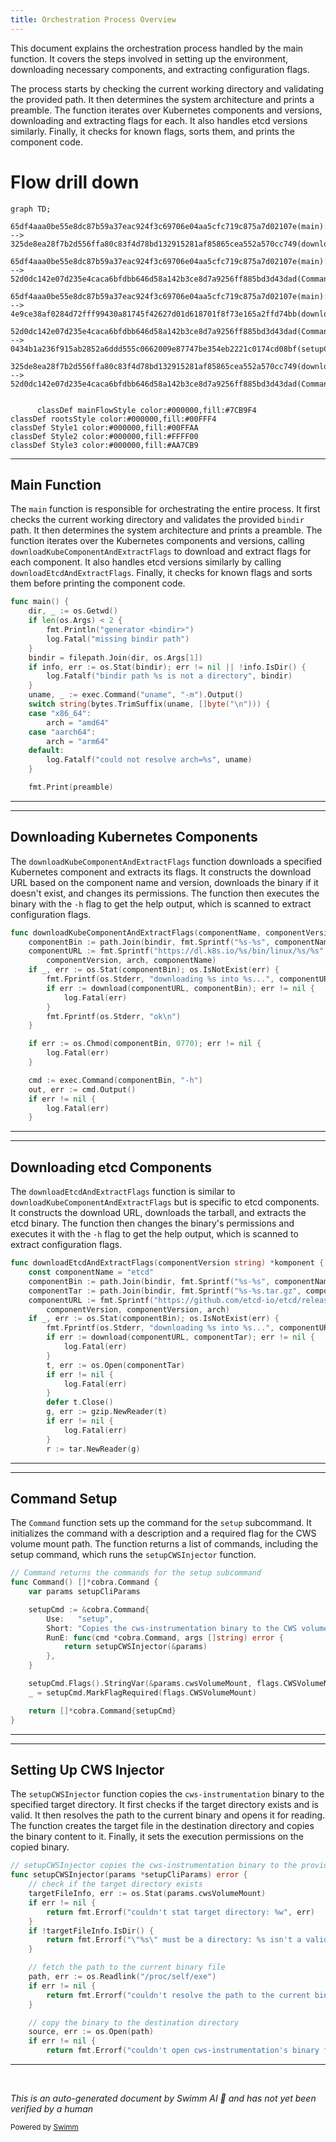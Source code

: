 ```yaml
---
title: Orchestration Process Overview
---
```

This document explains the orchestration process handled by the main function. It covers the steps involved in setting up the environment, downloading necessary components, and extracting configuration flags.

The process starts by checking the current working directory and validating the provided path. It then determines the system architecture and prints a preamble. The function iterates over Kubernetes components and versions, downloading and extracting flags for each. It also handles etcd versions similarly. Finally, it checks for known flags, sorts them, and prints the component code.

# Flow drill down

```mermaid
graph TD;
      65df4aaa0be55e8dc87b59a37eac924f3c69706e04aa5cfc719c875a7d02107e(main):::mainFlowStyle --> 325de8ea28f7b2d556ffa80c83f4d78bd132915281af85865cea552a570cc749(downloadKubeComponentAndExtractFlags)

65df4aaa0be55e8dc87b59a37eac924f3c69706e04aa5cfc719c875a7d02107e(main):::mainFlowStyle --> 52d0dc142e07d235e4caca6bfdbb646d58a142b3ce8d7a9256ff885bd3d43dad(Command)

65df4aaa0be55e8dc87b59a37eac924f3c69706e04aa5cfc719c875a7d02107e(main):::mainFlowStyle --> 4e9ce38af0284d72fff99430a81745f42627d01d618701f8f73e165a2ffd74bb(downloadEtcdAndExtractFlags):::mainFlowStyle

52d0dc142e07d235e4caca6bfdbb646d58a142b3ce8d7a9256ff885bd3d43dad(Command) --> 0434b1a236f915ab2852a6ddd555c0662009e87747be354eb2221c0174cd08bf(setupCWSInjector)

325de8ea28f7b2d556ffa80c83f4d78bd132915281af85865cea552a570cc749(downloadKubeComponentAndExtractFlags) --> 52d0dc142e07d235e4caca6bfdbb646d58a142b3ce8d7a9256ff885bd3d43dad(Command)


      classDef mainFlowStyle color:#000000,fill:#7CB9F4
classDef rootsStyle color:#000000,fill:#00FFF4
classDef Style1 color:#000000,fill:#00FFAA
classDef Style2 color:#000000,fill:#FFFF00
classDef Style3 color:#000000,fill:#AA7CB9
```

<SwmSnippet path="/pkg/compliance/tools/k8s_types_generator/main.go" line="210">

---

## Main Function

The <SwmToken path="pkg/compliance/tools/k8s_types_generator/main.go" pos="210:2:2" line-data="func main() {">`main`</SwmToken> function is responsible for orchestrating the entire process. It first checks the current working directory and validates the provided <SwmToken path="pkg/compliance/tools/k8s_types_generator/main.go" pos="213:9:9" line-data="		fmt.Println(&quot;generator &lt;bindir&gt;&quot;)">`bindir`</SwmToken> path. It then determines the system architecture and prints a preamble. The function iterates over the Kubernetes components and versions, calling <SwmToken path="pkg/compliance/tools/k8s_types_generator/main.go" pos="597:2:2" line-data="func downloadKubeComponentAndExtractFlags(componentName, componentVersion string) *komponent {">`downloadKubeComponentAndExtractFlags`</SwmToken> to download and extract flags for each component. It also handles etcd versions similarly by calling <SwmToken path="pkg/compliance/tools/k8s_types_generator/main.go" pos="526:2:2" line-data="func downloadEtcdAndExtractFlags(componentVersion string) *komponent {">`downloadEtcdAndExtractFlags`</SwmToken>. Finally, it checks for known flags and sorts them before printing the component code.

```go
func main() {
	dir, _ := os.Getwd()
	if len(os.Args) < 2 {
		fmt.Println("generator <bindir>")
		log.Fatal("missing bindir path")
	}
	bindir = filepath.Join(dir, os.Args[1])
	if info, err := os.Stat(bindir); err != nil || !info.IsDir() {
		log.Fatalf("bindir path %s is not a directory", bindir)
	}
	uname, _ := exec.Command("uname", "-m").Output()
	switch string(bytes.TrimSuffix(uname, []byte("\n"))) {
	case "x86_64":
		arch = "amd64"
	case "aarch64":
		arch = "arm64"
	default:
		log.Fatalf("could not resolve arch=%s", uname)
	}

	fmt.Print(preamble)
```

---

</SwmSnippet>

<SwmSnippet path="/pkg/compliance/tools/k8s_types_generator/main.go" line="597">

---

## Downloading Kubernetes Components

The <SwmToken path="pkg/compliance/tools/k8s_types_generator/main.go" pos="597:2:2" line-data="func downloadKubeComponentAndExtractFlags(componentName, componentVersion string) *komponent {">`downloadKubeComponentAndExtractFlags`</SwmToken> function downloads a specified Kubernetes component and extracts its flags. It constructs the download URL based on the component name and version, downloads the binary if it doesn't exist, and changes its permissions. The function then executes the binary with the <SwmToken path="pkg/compliance/tools/k8s_types_generator/main.go" pos="613:13:14" line-data="	cmd := exec.Command(componentBin, &quot;-h&quot;)">`-h`</SwmToken> flag to get the help output, which is scanned to extract configuration flags.

```go
func downloadKubeComponentAndExtractFlags(componentName, componentVersion string) *komponent {
	componentBin := path.Join(bindir, fmt.Sprintf("%s-%s", componentName, componentVersion))
	componentURL := fmt.Sprintf("https://dl.k8s.io/%s/bin/linux/%s/%s",
		componentVersion, arch, componentName)
	if _, err := os.Stat(componentBin); os.IsNotExist(err) {
		fmt.Fprintf(os.Stderr, "downloading %s into %s...", componentURL, componentBin)
		if err := download(componentURL, componentBin); err != nil {
			log.Fatal(err)
		}
		fmt.Fprintf(os.Stderr, "ok\n")
	}

	if err := os.Chmod(componentBin, 0770); err != nil {
		log.Fatal(err)
	}

	cmd := exec.Command(componentBin, "-h")
	out, err := cmd.Output()
	if err != nil {
		log.Fatal(err)
	}
```

---

</SwmSnippet>

<SwmSnippet path="/pkg/compliance/tools/k8s_types_generator/main.go" line="526">

---

## Downloading etcd Components

The <SwmToken path="pkg/compliance/tools/k8s_types_generator/main.go" pos="526:2:2" line-data="func downloadEtcdAndExtractFlags(componentVersion string) *komponent {">`downloadEtcdAndExtractFlags`</SwmToken> function is similar to <SwmToken path="pkg/compliance/tools/k8s_types_generator/main.go" pos="597:2:2" line-data="func downloadKubeComponentAndExtractFlags(componentName, componentVersion string) *komponent {">`downloadKubeComponentAndExtractFlags`</SwmToken> but is specific to etcd components. It constructs the download URL, downloads the tarball, and extracts the etcd binary. The function then changes the binary's permissions and executes it with the <SwmToken path="pkg/compliance/tools/k8s_types_generator/main.go" pos="613:13:14" line-data="	cmd := exec.Command(componentBin, &quot;-h&quot;)">`-h`</SwmToken> flag to get the help output, which is scanned to extract configuration flags.

```go
func downloadEtcdAndExtractFlags(componentVersion string) *komponent {
	const componentName = "etcd"
	componentBin := path.Join(bindir, fmt.Sprintf("%s-%s", componentName, componentVersion))
	componentTar := path.Join(bindir, fmt.Sprintf("%s-%s.tar.gz", componentName, componentVersion))
	componentURL := fmt.Sprintf("https://github.com/etcd-io/etcd/releases/download/%s/etcd-%s-linux-%s.tar.gz",
		componentVersion, componentVersion, arch)
	if _, err := os.Stat(componentBin); os.IsNotExist(err) {
		fmt.Fprintf(os.Stderr, "downloading %s into %s...", componentURL, componentBin)
		if err := download(componentURL, componentTar); err != nil {
			log.Fatal(err)
		}
		t, err := os.Open(componentTar)
		if err != nil {
			log.Fatal(err)
		}
		defer t.Close()
		g, err := gzip.NewReader(t)
		if err != nil {
			log.Fatal(err)
		}
		r := tar.NewReader(g)
```

---

</SwmSnippet>

<SwmSnippet path="/cmd/cws-instrumentation/subcommands/setupcmd/setup.go" line="26">

---

## Command Setup

The <SwmToken path="cmd/cws-instrumentation/subcommands/setupcmd/setup.go" pos="26:2:2" line-data="// Command returns the commands for the setup subcommand">`Command`</SwmToken> function sets up the command for the <SwmToken path="cmd/cws-instrumentation/subcommands/setupcmd/setup.go" pos="26:14:14" line-data="// Command returns the commands for the setup subcommand">`setup`</SwmToken> subcommand. It initializes the command with a description and a required flag for the CWS volume mount path. The function returns a list of commands, including the setup command, which runs the <SwmToken path="cmd/cws-instrumentation/subcommands/setupcmd/setup.go" pos="34:3:3" line-data="			return setupCWSInjector(&amp;params)">`setupCWSInjector`</SwmToken> function.

```go
// Command returns the commands for the setup subcommand
func Command() []*cobra.Command {
	var params setupCliParams

	setupCmd := &cobra.Command{
		Use:   "setup",
		Short: "Copies the cws-instrumentation binary to the CWS volume mount",
		RunE: func(cmd *cobra.Command, args []string) error {
			return setupCWSInjector(&params)
		},
	}

	setupCmd.Flags().StringVar(&params.cwsVolumeMount, flags.CWSVolumeMount, "", "Path to the CWS volume mount")
	_ = setupCmd.MarkFlagRequired(flags.CWSVolumeMount)

	return []*cobra.Command{setupCmd}
}
```

---

</SwmSnippet>

<SwmSnippet path="/cmd/cws-instrumentation/subcommands/setupcmd/setup.go" line="44">

---

## Setting Up CWS Injector

The <SwmToken path="cmd/cws-instrumentation/subcommands/setupcmd/setup.go" pos="44:2:2" line-data="// setupCWSInjector copies the cws-instrumentation binary to the provided target directory">`setupCWSInjector`</SwmToken> function copies the <SwmToken path="cmd/cws-instrumentation/subcommands/setupcmd/setup.go" pos="44:8:10" line-data="// setupCWSInjector copies the cws-instrumentation binary to the provided target directory">`cws-instrumentation`</SwmToken> binary to the specified target directory. It first checks if the target directory exists and is valid. It then resolves the path to the current binary and opens it for reading. The function creates the target file in the destination directory and copies the binary content to it. Finally, it sets the execution permissions on the copied binary.

```go
// setupCWSInjector copies the cws-instrumentation binary to the provided target directory
func setupCWSInjector(params *setupCliParams) error {
	// check if the target directory exists
	targetFileInfo, err := os.Stat(params.cwsVolumeMount)
	if err != nil {
		return fmt.Errorf("couldn't stat target directory: %w", err)
	}
	if !targetFileInfo.IsDir() {
		return fmt.Errorf("\"%s\" must be a directory: %s isn't a valid directory", flags.CWSVolumeMount, params.cwsVolumeMount)
	}

	// fetch the path to the current binary file
	path, err := os.Readlink("/proc/self/exe")
	if err != nil {
		return fmt.Errorf("couldn't resolve the path to the current binary: %w", err)
	}

	// copy the binary to the destination directory
	source, err := os.Open(path)
	if err != nil {
		return fmt.Errorf("couldn't open cws-instrumentation's binary file: %w", err)
```

---

</SwmSnippet>

&nbsp;

*This is an auto-generated document by Swimm AI 🌊 and has not yet been verified by a human*

<SwmMeta version="3.0.0" repo-id="Z2l0aHViJTNBJTNBZGF0YWRvZy1hZ2VudCUzQSUzQVN3aW1tLURlbW8=" repo-name="datadog-agent"><sup>Powered by [Swimm](/)</sup></SwmMeta>
